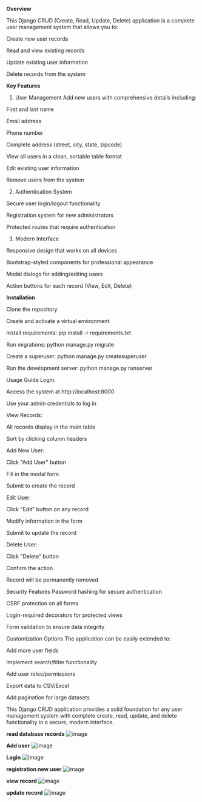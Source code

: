 **Overview**

This Django CRUD (Create, Read, Update, Delete) application is a complete user management system that allows you to:

Create new user records

Read and view existing records

Update existing user information

Delete records from the system

**Key Features**

1. User Management
Add new users with comprehensive details including:

First and last name

Email address

Phone number

Complete address (street, city, state, zipcode)

View all users in a clean, sortable table format

Edit existing user information

Remove users from the system

2. Authentication System
   
Secure user login/logout functionality

Registration system for new administrators

Protected routes that require authentication

3. Modern Interface
   
Responsive design that works on all devices

Bootstrap-styled components for professional appearance

Modal dialogs for adding/editing users

Action buttons for each record (View, Edit, Delete)



**Installation**

Clone the repository

Create and activate a virtual environment

Install requirements: pip install -r requirements.txt

Run migrations: python manage.py migrate

Create a superuser: python manage.py createsuperuser

Run the development server: python manage.py runserver

Usage Guide
Login:

Access the system at http://localhost:8000

Use your admin credentials to log in

View Records:

All records display in the main table

Sort by clicking column headers

Add New User:

Click "Add User" button

Fill in the modal form

Submit to create the record

Edit User:

Click "Edit" button on any record

Modify information in the form

Submit to update the record

Delete User:

Click "Delete" button

Confirm the action

Record will be permanently removed

Security Features
Password hashing for secure authentication

CSRF protection on all forms

Login-required decorators for protected views

Form validation to ensure data integrity

Customization Options
The application can be easily extended to:

Add more user fields

Implement search/filter functionality

Add user roles/permissions

Export data to CSV/Excel

Add pagination for large datasets

This Django CRUD application provides a solid foundation for any user management system with complete create, read, update, and delete functionality in a secure, modern interface.

**read database records**
![image](https://github.com/user-attachments/assets/710fba69-b5d2-4ed6-8ccd-596440335514)

**Add user**
![image](https://github.com/user-attachments/assets/69902c46-372f-4333-99f4-cf9020ce007d)

**Login**
![image](https://github.com/user-attachments/assets/017a2e4a-adbd-4459-8ba6-0e1c29f83178)

**registration new user**
![image](https://github.com/user-attachments/assets/8c030889-5d9d-4ccf-8ad2-54dce0c7ba05)

**view record**
![image](https://github.com/user-attachments/assets/176014cc-ff45-4117-abb5-b4f609c9cdaf)

**update record**
![image](https://github.com/user-attachments/assets/0a9cab74-a651-46d8-9308-42597d815ed5)

